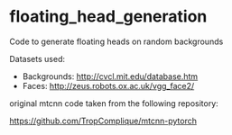 # floating_head_generation

Code to generate floating heads on random backgrounds

Datasets used:

  - Backgrounds: http://cvcl.mit.edu/database.htm
  - Faces: http://zeus.robots.ox.ac.uk/vgg_face2/
 
original mtcnn code taken from the following repository:
 
https://github.com/TropComplique/mtcnn-pytorch
